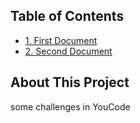 
## Table of Contents
- [1. First Document](challenges/1.md)
- [2. Second Document](challenges/2.md)

## About This Project
some challenges in YouCode
